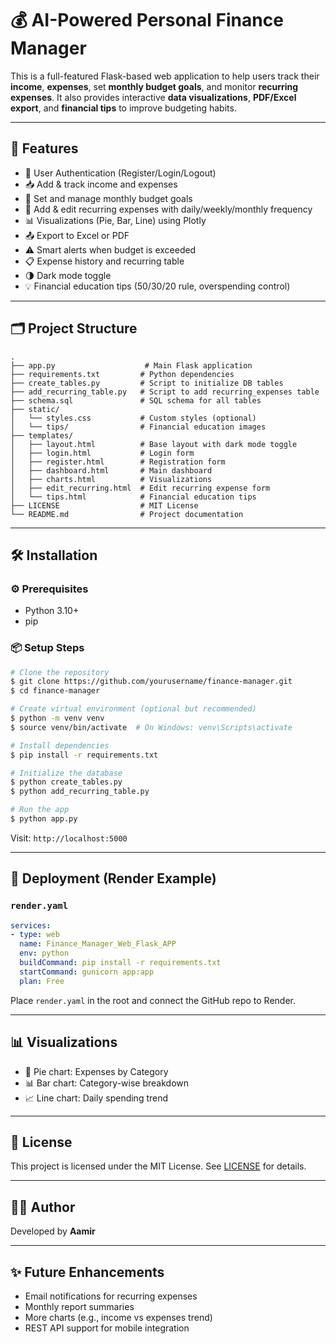 # 💰 AI-Powered Personal Finance Manager

This is a full-featured Flask-based web application to help users track their **income**, **expenses**, set **monthly budget goals**, and monitor **recurring expenses**. It also provides interactive **data visualizations**, **PDF/Excel export**, and **financial tips** to improve budgeting habits.

---

## 🚀 Features

* 🔐 User Authentication (Register/Login/Logout)
* 📥 Add & track income and expenses
* 🎯 Set and manage monthly budget goals
* 🔁 Add & edit recurring expenses with daily/weekly/monthly frequency
* 📊 Visualizations (Pie, Bar, Line) using Plotly
* 📤 Export to Excel or PDF
* ⚠️ Smart alerts when budget is exceeded
* 📋 Expense history and recurring table
* 🌗 Dark mode toggle
* 💡 Financial education tips (50/30/20 rule, overspending control)

---

## 🗂️ Project Structure

```
.
├── app.py                    # Main Flask application
├── requirements.txt         # Python dependencies
├── create_tables.py         # Script to initialize DB tables
├── add_recurring_table.py   # Script to add recurring_expenses table
├── schema.sql               # SQL schema for all tables
├── static/
│   └── styles.css           # Custom styles (optional)
│   └── tips/                # Financial education images
├── templates/
│   ├── layout.html          # Base layout with dark mode toggle
│   ├── login.html           # Login form
│   ├── register.html        # Registration form
│   ├── dashboard.html       # Main dashboard
│   ├── charts.html          # Visualizations
│   ├── edit_recurring.html  # Edit recurring expense form
│   └── tips.html            # Financial education tips
├── LICENSE                  # MIT License
└── README.md                # Project documentation
```

---

## 🛠️ Installation

### ⚙️ Prerequisites

* Python 3.10+
* pip

### 📦 Setup Steps

```bash
# Clone the repository
$ git clone https://github.com/yourusername/finance-manager.git
$ cd finance-manager

# Create virtual environment (optional but recommended)
$ python -m venv venv
$ source venv/bin/activate  # On Windows: venv\Scripts\activate

# Install dependencies
$ pip install -r requirements.txt

# Initialize the database
$ python create_tables.py
$ python add_recurring_table.py

# Run the app
$ python app.py
```

Visit: `http://localhost:5000`

---

## 🧾 Deployment (Render Example)

### `render.yaml`

```yaml
services:
- type: web
  name: Finance_Manager_Web_Flask_APP
  env: python
  buildCommand: pip install -r requirements.txt
  startCommand: gunicorn app:app
  plan: Free
```

Place `render.yaml` in the root and connect the GitHub repo to Render.

---

## 📊 Visualizations

* 🥧 Pie chart: Expenses by Category
* 📊 Bar chart: Category-wise breakdown
* 📈 Line chart: Daily spending trend

---

## 📄 License

This project is licensed under the MIT License. See [LICENSE](./LICENSE) for details.

---

## 🙋‍♂️ Author

Developed by **Aamir**

---

## ✨ Future Enhancements

* Email notifications for recurring expenses
* Monthly report summaries
* More charts (e.g., income vs expenses trend)
* REST API support for mobile integration
